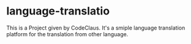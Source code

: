 # language-translatio
This is a Project given by CodeClaus.
It's a smiple language translation platform for the translation from other language.
